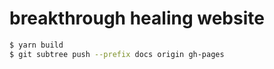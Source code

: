 # breakthrough healing website

```sh
$ yarn build
$ git subtree push --prefix docs origin gh-pages
```